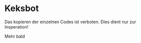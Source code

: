# Keksbot
Das kopieren der einzelnen Codes ist verboten.
Dies dient nur zur Insperation!

Mehr bald
